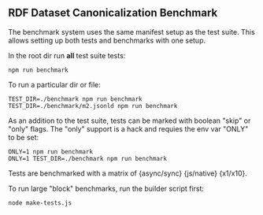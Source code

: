 RDF Dataset Canonicalization Benchmark
--------------------------------------

The benchmark system uses the same manifest setup as the test suite.  This
allows setting up both tests and benchmarks with one setup.

In the root dir run **all** test suite tests:

    npm run benchmark

To run a particular dir or file:

    TEST_DIR=./benchmark npm run benchmark
    TEST_DIR=./benchmark/m2.jsonld npm run benchmark

As an addition to the test suite, tests can be marked with boolean "skip" or
"only" flags. The "only" support is a hack and requies the env var "ONLY" to be
set:

    ONLY=1 npm run benchmark
    ONLY=1 TEST_DIR=./benchmark npm run benchmark

Tests are benchmarked with a matrix of {async/sync} {js/native} {x1/x10}.

To run large "block" benchmarks, run the builder script first:

    node make-tests.js
